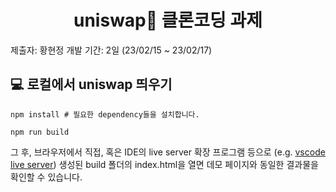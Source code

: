 <div align="center">
  <h1>uniswap👋 클론코딩 과제</h1>
</div>

제출자: 황현정
개발 기간: 2일 (23/02/15 ~ 23/02/17)


## 💻 로컬에서 uniswap 띄우기

```shell
npm install # 필요한 dependency들을 설치합니다.

npm run build
```

그 후, 브라우저에서 직접, 혹은 IDE의 live server 확장 프로그램 등으로 (e.g. [vscode live server](https://marketplace.visualstudio.com/items?itemName=ritwickdey.LiveServer)) 생성된 build 폴더의 index.html을 열면 데모 페이지와 동일한 결과물을 확인할 수 있습니다.


